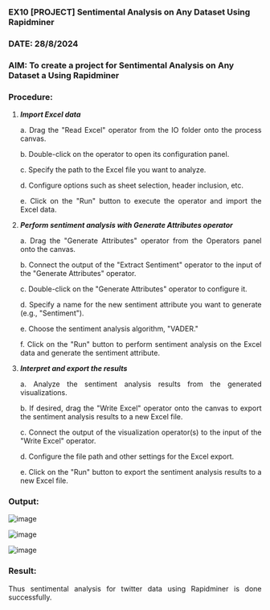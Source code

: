 ### EX10 [PROJECT] Sentimental Analysis on Any Dataset Using Rapidminer
### DATE: 28/8/2024
### AIM: To create a project for Sentimental Analysis on Any Dataset a Using Rapidminer
<div align = "justify">

### Procedure:
1) ***Import Excel data***
    <p>a. Drag the "Read Excel" operator from the IO folder onto the process canvas.
    <p>b. Double-click on the operator to open its configuration panel.
    <p>c. Specify the path to the Excel file you want to analyze.
    <p>d. Configure options such as sheet selection, header inclusion, etc.
    <p>e. Click on the "Run" button to execute the operator and import the Excel data.
2) ***Perform sentiment analysis with Generate Attributes operator***
    <p>a. Drag the "Generate Attributes" operator from the Operators panel onto the canvas.
    <p>b. Connect the output of the "Extract Sentiment" operator to the input of the "Generate Attributes" operator.
    <p>c. Double-click on the "Generate Attributes" operator to configure it.
    <p>d. Specify a name for the new sentiment attribute you want to generate (e.g., "Sentiment").
    <p>e. Choose the sentiment analysis algorithm, "VADER."
    <p>f. Click on the "Run" button to perform sentiment analysis on the Excel data and generate the sentiment attribute.
3) ***Interpret and export the results***
    <p>a. Analyze the sentiment analysis results from the generated visualizations.
    <p>b. If desired, drag the "Write Excel" operator onto the canvas to export the sentiment analysis results to a new Excel file.
    <p>c. Connect the output of the visualization operator(s) to the input of the "Write Excel" operator.
    <p>d. Configure the file path and other settings for the Excel export.
    <p>e. Click on the "Run" button to export the sentiment analysis results to a new Excel file.

### Output:
![image](https://github.com/21005984/WDM_EXP10/assets/94748389/23396e25-3654-4c0c-9e70-92d6c37d869a)

![image](https://github.com/21005984/WDM_EXP10/assets/94748389/7c29b4bf-8156-4c68-bfc5-d917558e3946)

![image](https://github.com/21005984/WDM_EXP10/assets/94748389/64e39bb1-ecf0-49eb-9988-2f540fd21dac)

### Result:
Thus sentimental analysis for twitter data using Rapidminer is done successfully.
